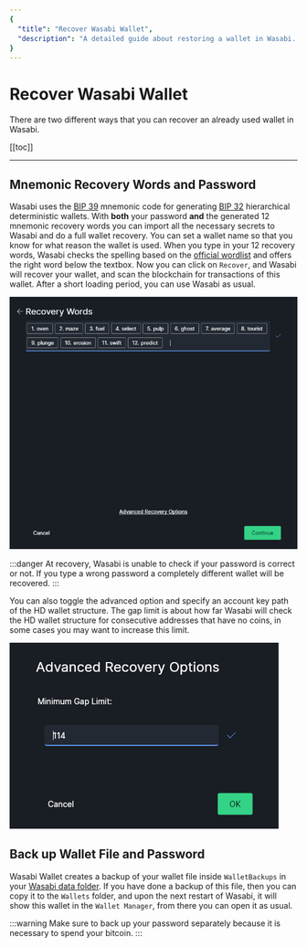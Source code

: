 ```yaml
---
{
  "title": "Recover Wasabi Wallet",
  "description": "A detailed guide about restoring a wallet in Wasabi. This is the Wasabi documentation, an archive of knowledge about the open-source, non-custodial and privacy-focused Bitcoin wallet for desktop."
}
---
```


# Recover Wasabi Wallet

There are two different ways that you can recover an already used wallet in Wasabi.

[[toc]]

---

## Mnemonic Recovery Words and Password

Wasabi uses the [BIP 39](/using-wasabi/BIPs.md#bip-39-mnemonic-code-for-generating-deterministic-keys) mnemonic code for generating [BIP 32](/using-wasabi/BIPs.md#bip-32-hierarchical-deterministic-wallets) hierarchical deterministic wallets.
With **both** your password **and** the generated 12 mnemonic recovery words you can import all the necessary secrets to Wasabi and do a full wallet recovery.
You can set a wallet name so that you know for what reason the wallet is used.
When you type in your 12 recovery words, Wasabi checks the spelling based on the [official wordlist](https://github.com/bitcoin/bips/blob/master/bip-0039/english.txt) and offers the right word below the textbox.
Now you can click on `Recover`, and Wasabi will recover your wallet, and scan the blockchain for transactions of this wallet.
After a short loading period, you can use Wasabi as usual.

![](/WalletRecovery.png)

:::danger
At recovery, Wasabi is unable to check if your password is correct or not.
If you type a wrong password a completely different wallet will be recovered.
:::

You can also toggle the advanced option and specify an account key path of the HD wallet structure.
The gap limit is about how far Wasabi will check the HD wallet structure for consecutive addresses that have no coins, in some cases you may want to increase this limit.

![](/WalletRecoveryAdvanced.png)

## Back up Wallet File and Password

Wasabi Wallet creates a backup of your wallet file inside `WalletBackups` in your [Wasabi data folder](/FAQ/FAQ-UseWasabi.md#where-can-i-find-the-wasabi-data-folder).
If you have done a backup of this file, then you can copy it to the `Wallets` folder, and upon the next restart of Wasabi, it will show this wallet in the `Wallet Manager`, from there you can open it as usual.

:::warning
Make sure to back up your password separately because it is necessary to spend your bitcoin.
:::
